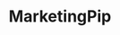 ---
title: MarketingPip
github: https://github.com/MarketingPip
mode: dark
transition: 1s
score: 68.6
archetype:
- Minimalistic
- Github Actions
---